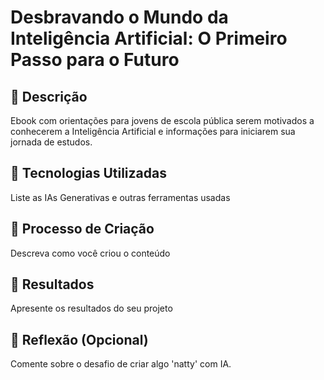 # Desbravando o Mundo da Inteligência Artificial: O Primeiro Passo para o Futuro

## 📒 Descrição
Ebook com orientações para jovens de escola pública serem motivados a conhecerem a Inteligência Artificial e informações para iniciarem sua jornada de estudos.

## 🤖 Tecnologias Utilizadas
Liste as IAs Generativas e outras ferramentas usadas

## 🧐 Processo de Criação
Descreva como você criou o conteúdo

## 🚀 Resultados
Apresente os resultados do seu projeto

## 💭 Reflexão (Opcional)
Comente sobre o desafio de criar algo 'natty' com IA.
